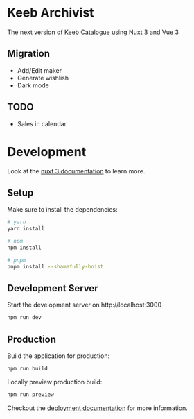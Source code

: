 # Keeb Archivist
The next version of [Keeb Catalogue](https://github.com/anhthang/keeb-catalogue) using Nuxt 3 and Vue 3

## Migration
- Add/Edit maker
- Generate wishlish
- Dark mode

## TODO
- Sales in calendar

# Development

Look at the [nuxt 3 documentation](https://v3.nuxtjs.org) to learn more.

## Setup

Make sure to install the dependencies:

```bash
# yarn
yarn install

# npm
npm install

# pnpm
pnpm install --shamefully-hoist
```

## Development Server

Start the development server on http://localhost:3000

```bash
npm run dev
```

## Production

Build the application for production:

```bash
npm run build
```

Locally preview production build:

```bash
npm run preview
```

Checkout the [deployment documentation](https://v3.nuxtjs.org/guide/deploy/presets) for more information.
